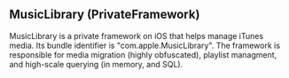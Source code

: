 ## MusicLibrary (PrivateFramework)

MusicLibrary is a private framework on iOS that helps manage iTunes media. Its bundle identifier is "com.apple.MusicLibrary". The framework is responsible for media migration (highly obfuscated), playlist managment, and high-scale querying (in memory, and SQL).

